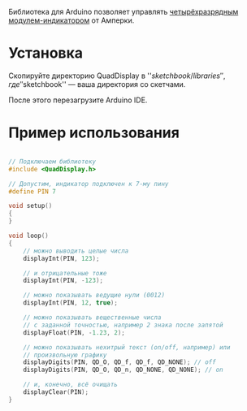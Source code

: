 Библиотека для Arduino позволяет управлять [четырёхразрядным модулем-индикатором](http://amperka.ru/product/troyka-quad-display)
от Амперки.

Установка
=========

Скопируйте директорию QuadDisplay в ''$sketchbook/libraries'', где ''$sketchbook'' — ваша директория со скетчами.

После этого перезагрузите Arduino IDE.

Пример использования
====================

```cpp

// Подключаем библиотеку
#include <QuadDisplay.h>

// Допустим, индикатор подключен к 7-му пину
#define PIN 7

void setup()
{
}

void loop()
{
    // можно выводить целые числа
    displayInt(PIN, 123);

    // и отрицательные тоже
    displayInt(PIN, -123);

    // можно показывать ведущие нули (0012)
    displayInt(PIN, 12, true);

    // можно показывать вещественные числа
    // с заданной точностью, например 2 знака после запятой
    displayFloat(PIN, -1.23, 2);

    // можно показывать нехитрый текст (on/off, например) или
    // произвольную графику
    displayDigits(PIN, QD_O, QD_f, QD_f, QD_NONE); // off
    displayDigits(PIN, QD_O, QD_n, QD_NONE, QD_NONE); // on

    // и, конечно, всё очищать
    displayClear(PIN);
}
```
